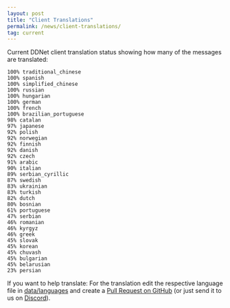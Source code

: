 ```yaml
---
layout: post
title: "Client Translations"
permalink: /news/client-translations/
tag: current
---
```


Current DDNet client translation status showing how many of the messages are translated:

```
100% traditional_chinese
100% spanish
100% simplified_chinese
100% russian
100% hungarian
100% german
100% french
100% brazilian_portuguese
98% catalan
97% japanese
92% polish
92% norwegian
92% finnish
92% danish
92% czech
91% arabic
90% italian
89% serbian_cyrillic
87% swedish
83% ukrainian
83% turkish
82% dutch
80% bosnian
61% portuguese
47% serbian
46% romanian
46% kyrgyz
46% greek
45% slovak
45% korean
45% chuvash
45% bulgarian
45% belarusian
23% persian
```

If you want to help translate: For the translation edit the respective language file in [data/languages](https://github.com/ddnet/ddnet/tree/master/data/languages) and create a [Pull Request on GitHub](https://github.com/ddnet/ddnet/) (or just send it to us on [Discord](/discord/)).
